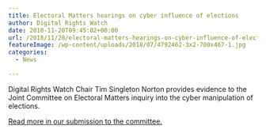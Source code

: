 ```yaml
---
title: Electoral Matters hearings on cyber influence of elections
author: Digital Rights Watch
date: 2018-11-20T09:45:02+00:00
url: /2018/11/20/electoral-matters-hearings-on-cyber-influence-of-elections/
featureImage: /wp-content/uploads/2018/07/4792462-3x2-700x467-1.jpg
categories:
  - News

---
```

Digital Rights Watch Chair Tim Singleton Norton provides evidence to the Joint Committee on Electoral Matters inquiry into the cyber manipulation of elections.<figure class="wp-block-embed-youtube wp-block-embed is-type-video is-provider-youtube wp-embed-aspect-16-9 wp-has-aspect-ratio">

<div class="wp-block-embed__wrapper">
</div></figure>

[Read more in our submission to the committee.][1]

 [1]: https://digitalrightswatch.org.au/2018/08/13/submission-to-inquiry-into-the-conduct-of-the-2016-federal-election/
